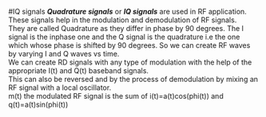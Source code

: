 #IQ signals
***Quadrature signals*** or ***IQ signals*** are used in RF application. These signals help in the modulation and demodulation of RF signals.\
They are called Quadrature as they differ in phase by 90 degrees.
The I signal is the inphase one and the Q signal is the quadrature
i.e the one which whose phase is shifted by 90 degrees. So we can create RF waves by varying I and Q waves vs time.\
We can create RD signals with any type of modulation with the help of the appropriate I(t) and Q(t) baseband signals.\
This can also be reversed and by the process of demodulation by mixing an RF signal with a local oscillator.\
m(t) the modulated RF signal is the sum of i(t)=a(t)cos(phi(t)) and q(t)=a(t)sin(phi(t))
